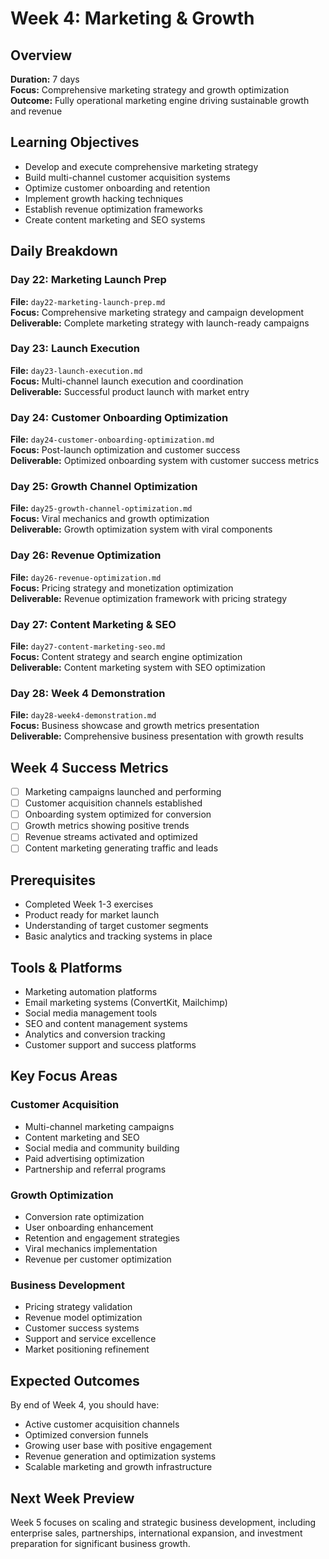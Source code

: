 # Week 4: Marketing & Growth

## Overview
**Duration:** 7 days  
**Focus:** Comprehensive marketing strategy and growth optimization  
**Outcome:** Fully operational marketing engine driving sustainable growth and revenue  

## Learning Objectives
- Develop and execute comprehensive marketing strategy
- Build multi-channel customer acquisition systems
- Optimize customer onboarding and retention
- Implement growth hacking techniques
- Establish revenue optimization frameworks
- Create content marketing and SEO systems

## Daily Breakdown

### Day 22: Marketing Launch Prep
**File:** `day22-marketing-launch-prep.md`  
**Focus:** Comprehensive marketing strategy and campaign development  
**Deliverable:** Complete marketing strategy with launch-ready campaigns  

### Day 23: Launch Execution
**File:** `day23-launch-execution.md`  
**Focus:** Multi-channel launch execution and coordination  
**Deliverable:** Successful product launch with market entry  

### Day 24: Customer Onboarding Optimization
**File:** `day24-customer-onboarding-optimization.md`  
**Focus:** Post-launch optimization and customer success  
**Deliverable:** Optimized onboarding system with customer success metrics  

### Day 25: Growth Channel Optimization
**File:** `day25-growth-channel-optimization.md`  
**Focus:** Viral mechanics and growth optimization  
**Deliverable:** Growth optimization system with viral components  

### Day 26: Revenue Optimization
**File:** `day26-revenue-optimization.md`  
**Focus:** Pricing strategy and monetization optimization  
**Deliverable:** Revenue optimization framework with pricing strategy  

### Day 27: Content Marketing & SEO
**File:** `day27-content-marketing-seo.md`  
**Focus:** Content strategy and search engine optimization  
**Deliverable:** Content marketing system with SEO optimization  

### Day 28: Week 4 Demonstration
**File:** `day28-week4-demonstration.md`  
**Focus:** Business showcase and growth metrics presentation  
**Deliverable:** Comprehensive business presentation with growth results  

## Week 4 Success Metrics
- [ ] Marketing campaigns launched and performing
- [ ] Customer acquisition channels established
- [ ] Onboarding system optimized for conversion
- [ ] Growth metrics showing positive trends
- [ ] Revenue streams activated and optimized
- [ ] Content marketing generating traffic and leads

## Prerequisites
- Completed Week 1-3 exercises
- Product ready for market launch
- Understanding of target customer segments
- Basic analytics and tracking systems in place

## Tools & Platforms
- Marketing automation platforms
- Email marketing systems (ConvertKit, Mailchimp)
- Social media management tools
- SEO and content management systems
- Analytics and conversion tracking
- Customer support and success platforms

## Key Focus Areas

### Customer Acquisition
- Multi-channel marketing campaigns
- Content marketing and SEO
- Social media and community building
- Paid advertising optimization
- Partnership and referral programs

### Growth Optimization
- Conversion rate optimization
- User onboarding enhancement
- Retention and engagement strategies
- Viral mechanics implementation
- Revenue per customer optimization

### Business Development
- Pricing strategy validation
- Revenue model optimization
- Customer success systems
- Support and service excellence
- Market positioning refinement

## Expected Outcomes
By end of Week 4, you should have:
- Active customer acquisition channels
- Optimized conversion funnels
- Growing user base with positive engagement
- Revenue generation and optimization systems
- Scalable marketing and growth infrastructure

## Next Week Preview
Week 5 focuses on scaling and strategic business development, including enterprise sales, partnerships, international expansion, and investment preparation for significant business growth.